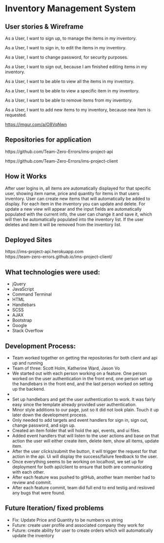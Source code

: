 <h1>Inventory Management System</h1>

<h2>User stories & Wireframe</h2>

As a User, I want to sign up, to manage the items in my inventory.

As a User, I want to sign in, to edit the items in my inventory.

As a User, I want to change password, for security purposes.

As a User, I want to sign out, because I am finished editing items in my inventory.

As a User, I want to be able to view all the items in my inventory.

As a User, I want to be able to view a specific item in my inventory.

As a User, I want to be able to remove items from my inventory.

As a User, I want to add new items to my inventory, because new item is requested.

https://imgur.com/a/O8VqNwn

<h2> Repositories for application</h2>
<p>https://github.com/Team-Zero-Errors/ims-project-api</p>
<p>https://github.com/Team-Zero-Errors/ims-project-client</p>

<h2>How it Works</h2>
<p>After user logins in, all items are automatically displayed for that specific
user, showing item name, price and quantity for items in that users inventory.
User can create new items that will automatically be added to display.
For each item in the inventory you can update and delete. For update a new
view will appear and the input fields are automatically populated with the
current info, the user can change it and save it, which will then be automatically
populated into the inventory list. If the user deletes and item it will be
removed from the inventory list.</p>

<h2>Deployed Sites</h2>
https://ims-project-api.herokuapp.com
<br>
https://team-zero-errors.github.io/ims-project-client/

<h2>What technologies were used:</h2>
<ul>
<li>jQuery</li>
<li>JavaScript</li>
<li>Command Terminal</li>
<li>HTML</li>
<li>Handlebars</li>
<li>SCSS</li>
<li>AJAX</li>
<li>Bootstrap</li>
<li>Google</li>
<li>Stack Overflow</li>
</ul>

<h2>Development Process:</h2>
<ul>
<li>Team worked together on getting the repositories for both client and api up and running</li>
<li>Team of three: Scott Holm, Katherine Ward, Jason Vo</li>
<li>We started out with each person working on a feature. One person worked on the user authentication in the front end, one person set up the handlebars in the front end, and the last person worked on setting up the backend.<li>
<li>Set up handlebars and get the user authentication to work. It was fairly easy since the template already provided user authentication.</li>
<li>Minor style additions to our page, just so it did not look plain. Touch it up later down the development process.</li>
<li>Only needed to add targets and event handlers for sign in, sign out, change password, and sign up.</li>
<li>Created an item folder that will hold the api, events, and ui files.</li>
<li>Added event handlers that will listen to the user actions and base on that action the user will either create item, delete item, show all items, update item.</li>
<li>After the user clicks/submit the button, it will trigger the request for that action in the api. Ui will display the success/failure feedback to the user.</li>
<li>Once everything seems to be working on localhost, we set up for deployment for both api/client to ensure that both are communicating with each other.</li>
<li>After each feature was pushed to gitHub, another team member had to review and commit.</li>
<li>After each feature commit, team did full end to end testig and resloved any bugs that were found.</li>
</ul>

<h2>Future Iteration/ fixed problems</h2>
<ul>
<li>Fix: Update Price and Quantity to be numbers vs string</li>
<li>Future: create user profile and associated company they work for</li>
<li>Future: create ability for user to create orders which will automatically
update the inventory</li>
</ul>
